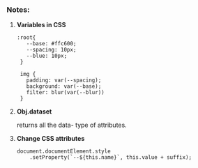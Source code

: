 ### Notes:

1. **Variables in CSS**
   
   ```
   :root{
      --base: #ffc600;
      --spacing: 10px;
      --blue: 10px;
    }

    img {
      padding: var(--spacing);
      background: var(--base);
      filter: blur(var(--blur))
    }
   ```
2. **Obj.dataset**
   
   returns all the data- type of attributes.

3. **Change CSS attributes**

    ```
    document.documentElement.style
        .setProperty(`--${this.name}`, this.value + suffix);
    ```